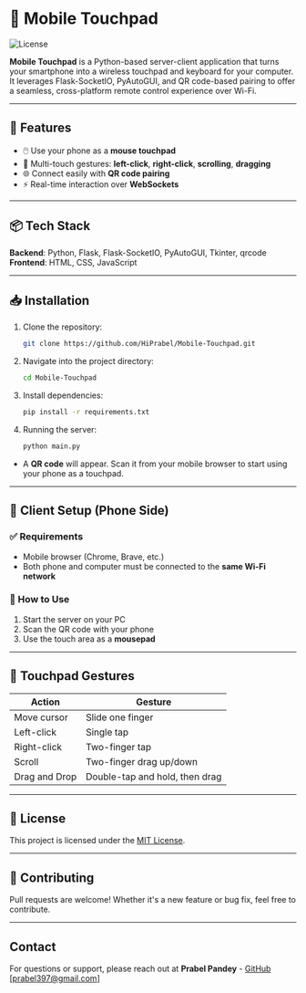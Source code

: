 # 📱 Mobile Touchpad
![License](https://img.shields.io/badge/license-MIT-blue.svg)

**Mobile Touchpad** is a Python-based server-client application that turns your smartphone into a wireless touchpad and keyboard for your computer. It leverages Flask-SocketIO, PyAutoGUI, and QR code-based pairing to offer a seamless, cross-platform remote control experience over Wi-Fi.

---

## 🚀 Features

- 🖱️ Use your phone as a **mouse touchpad**  
- 🧭 Multi-touch gestures: **left-click**, **right-click**, **scrolling**, **dragging**  
- 🌐 Connect easily with **QR code pairing**  
- ⚡ Real-time interaction over **WebSockets**

---

## 📦 Tech Stack

**Backend**: Python, Flask, Flask-SocketIO, PyAutoGUI, Tkinter, qrcode  
**Frontend**: HTML, CSS, JavaScript

---

## 📥 Installation

1. Clone the repository:
   ```sh
   git clone https://github.com/HiPrabel/Mobile-Touchpad.git
   ```
2. Navigate into the project directory:
   ```sh
   cd Mobile-Touchpad
   ```
3. Install dependencies:
   ```sh
   pip install -r requirements.txt
   ```
4. Running the server:
   ```sh
   python main.py
   ```

- A **QR code** will appear. Scan it from your mobile browser to start using your phone as a touchpad.

---

## 📱 Client Setup (Phone Side)

### ✅ Requirements

- Mobile browser (Chrome, Brave, etc.)
- Both phone and computer must be connected to the **same Wi-Fi network**

### 🔗 How to Use

1. Start the server on your PC  
2. Scan the QR code with your phone  
3. Use the touch area as a **mousepad**

---

## 🧠 Touchpad Gestures

| Action         | Gesture                               |
|----------------|---------------------------------------|
| Move cursor    | Slide one finger                      |
| Left-click     | Single tap                            |
| Right-click    | Two-finger tap                        |
| Scroll         | Two-finger drag up/down               |
| Drag and Drop  | Double-tap and hold, then drag        |

---

## 📄 License

This project is licensed under the [MIT License](LICENSE).

---

## 🤝 Contributing

Pull requests are welcome! Whether it's a new feature or bug fix, feel free to contribute.

---

## Contact

For questions or support, please reach out at **Prabel Pandey** - [GitHub](https://github.com/HiPrabel) [prabel397@gmail.com]
